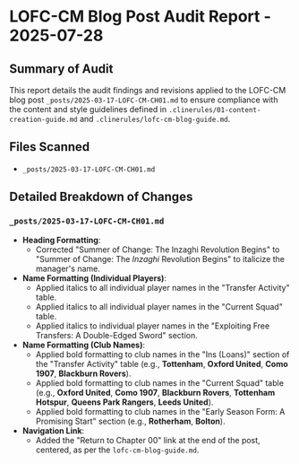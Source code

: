 # LOFC-CM Blog Post Audit Report - 2025-07-28

## Summary of Audit

This report details the audit findings and revisions applied to the LOFC-CM blog post `_posts/2025-03-17-LOFC-CM-CH01.md` to ensure compliance with the content and style guidelines defined in `.clinerules/01-content-creation-guide.md` and `.clinerules/lofc-cm-blog-guide.md`.

## Files Scanned

- `_posts/2025-03-17-LOFC-CM-CH01.md`

## Detailed Breakdown of Changes

### `_posts/2025-03-17-LOFC-CM-CH01.md`

-   **Heading Formatting**:
    -   Corrected "Summer of Change: The Inzaghi Revolution Begins" to "Summer of Change: The *Inzaghi* Revolution Begins" to italicize the manager's name.
-   **Name Formatting (Individual Players)**:
    -   Applied italics to all individual player names in the "Transfer Activity" table.
    -   Applied italics to all individual player names in the "Current Squad" table.
    -   Applied italics to individual player names in the "Exploiting Free Transfers: A Double-Edged Sword" section.
-   **Name Formatting (Club Names)**:
    -   Applied bold formatting to club names in the "Ins (Loans)" section of the "Transfer Activity" table (e.g., **Tottenham**, **Oxford United**, **Como 1907**, **Blackburn Rovers**).
    -   Applied bold formatting to club names in the "Current Squad" table (e.g., **Oxford United**, **Como 1907**, **Blackburn Rovers**, **Tottenham Hotspur**, **Queens Park Rangers**, **Leeds United**).
    -   Applied bold formatting to club names in the "Early Season Form: A Promising Start" section (e.g., **Rotherham**, **Bolton**).
-   **Navigation Link**:
    -   Added the "Return to Chapter 00" link at the end of the post, centered, as per the `lofc-cm-blog-guide.md`.
